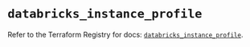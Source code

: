 # `databricks_instance_profile`

Refer to the Terraform Registry for docs: [`databricks_instance_profile`](https://registry.terraform.io/providers/databricks/databricks/1.42.0/docs/resources/instance_profile).
